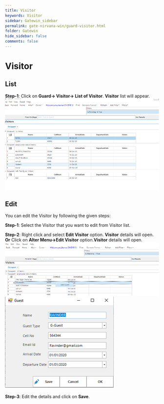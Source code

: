 ```yaml
---
title: Visitor
keywords: Visitor
sidebar: Gatewin_sidebar
permalink: gate-nirvana-win/guard-visitor.html
folder: Gatewin
hide_sidebar: false
comments: false
---
```


# Visitor


## List


**Step-1**:   Click on **Guard-> Visitor-> List of Visitor**. **Visitor** list will appear.
![](/images/ListofVisitorwin.png)



## Edit


You can edit the Visitor by following the given steps:

**Step-1**: Select the Visitor that you want to edit from Visitor list.

**Step-2**: Right click and select **Edit Visitor** option. **Visitor** details will open.
                                **Or**
Click on **Alter Menu->Edit Visitor** option.**Visitor** details will open.
![](/images/ListofVisitor-SelectMenuwin.png)
![](/images/ListofVisitor-EditVisitorwin.png)

**Step-3**: Edit the details and click on **Save**.
